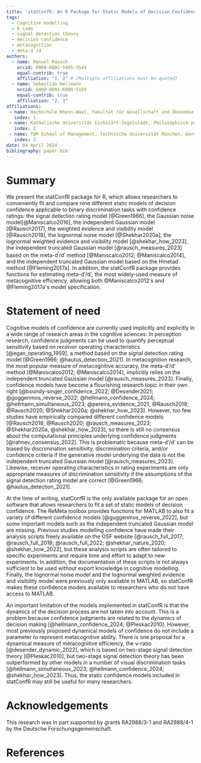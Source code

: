 ```yaml
---
title: 'statConfR: An R Package for Static Models of Decision Confidence and Metacognition'
tags:
  - Cognitive modelling 
  - R code
  - signal detection theory
  - decision confidence
  - metacognition
  - meta-d′/d′
authors:
  - name: Manuel Rausch
    orcid: 0000-0002-5805-5544
    equal-contrib: true
    affiliation: "1, 2" # (Multiple affiliations must be quoted)
  - name: Sebastian Hellmann
    orcid: 0000-0001-6006-5103
    equal-contrib: true 
    affiliation: "2, 3"
affiliations:
 - name: Hochschule Rhein-Waal, Fakultät für Gesellschaft und Ökonomie, Germany
   index: 1
 - name: Katholische Universität Eichstätt-Ingolstadt, Philosophisch-pädagogische Fakultät, Germany
   index: 2
 - name: TUM School of Management, Technische Universität München, Germany
   index: 3
date: 04 April 2024
bibliography: paper.bib
---
```

  
# Summary
  
We present the statConfR package for R, which allows researchers to conveniently fit and compare nine different static models of decision confidence applicable to binary discrimination tasks with confidence ratings: the signal detection rating model [@Green1966], the Gaussian noise model[@Maniscalco2016], the independent Gaussian model [@Rausch2017], the weighted evidence and visibility model [@Rausch2018], the lognormal noise model [@Shekhar2020a], the lognormal weighted evidence and visibility model [@shekhar_how_2023], the independent truncated Gaussian model [@rausch_measures_2023] based on the meta-d$^\prime$/d′ method [@Maniscalco2012; @Maniscalco2014], and the independent truncated Gaussian model based on the Hmetad method [@Fleming2017a]. In addition, the statConfR package provides functions for estimating meta-d′/d′, the most widely-used measure of metacognitive efficiency, allowing both @Maniscalco2012's and @Fleming2017a's model specification.

# Statement of need

Cognitive models of confidence are currently used implicitly and explicitly in a wide range of research areas in the cognitive sciences: In perception research, confidence judgments can be used to quantify perceptual sensitivity based on receiver operating characteristics [@egan_operating_1959], a method based on the signal detection rating model [@Green1966; @hautus_detection_2021]. In metacognition research, the most popular measure of metacognitive accuracy, the meta-d′/d′ method [@Maniscalco2012; @Maniscalco2014], implicitly relies on the independent truncated Gaussian model [@rausch_measures_2023]. Finally, confidence models have become a flourishing research topic in their own right [@boundy-singer_confidence_2022; @Desender2021; @guggenmos_reverse_2022; @hellmann_confidence_2024; @hellmann_simultaneous_2023; @pereira_evidence_2021; @Rausch2018; @Rausch2020; @Shekhar2020a; @shekhar_how_2023]. However, too few studies have empirically compared different confidence models [@Rausch2018; @Rausch2020; @rausch_measures_2023; @Shekhar2020a, @shekhar_how_2023], so there is still no consensus about the computational principles underlying confidence judgments [@rahnev_consensus_2022]. This is problematic because meta-d′/d′ can be biased by discrimination sensitivity, discrimination criteria, and/or confidence criteria if the generative model underlying the data is not the independent truncated Gaussian model [@rausch_measures_2023]. Likewise, receiver operating characteristics in rating experiments are only appropriate measures of discrimination sensitivity if the assumptions of the signal detection rating model are correct [@Green1966; @hautus_detection_2021].

At the time of writing, statConfR is the only available package for an open software that allows researchers to fit a set of static models of decision confidence. The ReMeta toolbox provides functions for MATLAB to also fit a variety of different confidence models [@guggenmos_reverse_2022], but some important models such as the independent truncated Gaussian model are missing. Previous studies modelling confidence have made their analysis scripts freely available on the OSF website [@rausch_full_2017; @rausch_full_2018; @rausch_full_2022; @shekhar_nature_2020; @shekhar_how_2022], but these analysis scripts are often tailored to specific experiments and require time and effort to adapt to new experiments. In addition, the documentation of these scripts is not always sufficient to be used without export knowledge in cognitive modelling. Finally, the lognormal noise model and the lognormal weighted evidence and visibility model were previously only available in MATLAB, so statConfR makes these confidence models available to researchers who do not have access to MATLAB.  

An important limitation of the models implemented in statConfR is that the dynamics of the decision process are not taken into account. This is a problem because confidence judgments are related to the dynamics of decision making [@hellmann_confidence_2024; @Pleskac2010]. However, most previously proposed dynamical models of confidence do not include a parameter to represent metacognitive ability. There is one proposal for a dynamical measure of metacognitive efficiency, the v-ratio [@desender_dynamic_2022], which is based on two-stage signal detection theory [@Pleskac2010], but two-stage signal detection theory has been outperformed by other models in a number of visual discrimination tasks [@hellmann_simultaneous_2023; @hellmann_confidence_2024; @shekhar_how_2023]. Thus, the static confidence models included in statConfR may still be useful for many researchers. 
 
# Acknowledgements
    
This research was in part supported by grants RA2988/3-1 and RA2988/4-1 by the Deutsche Forschungsgemeinschaft. 

# References
